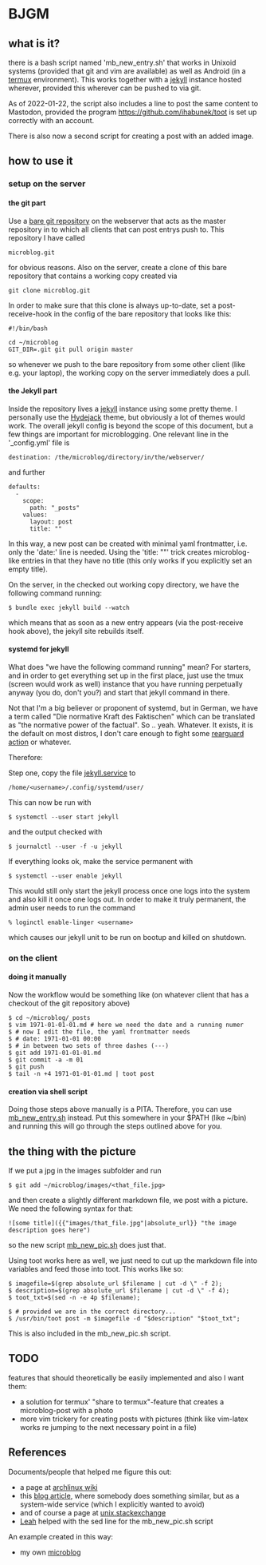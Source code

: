 # BJGM

## what is it?

there is a bash script named 'mb_new_entry.sh' that works in Unixoid systems
(provided that git and vim are available) as well as Android (in a
[termux][] environment). This works together with a [jekyll][] instance hosted
wherever, provided this wherever can be pushed to via git.

As of 2022-01-22, the script also includes a line to post the same content to
Mastodon, provided the program <https://github.com/ihabunek/toot> is set up
correctly with an account.

There is also now a second script for creating a post with an added image.


## how to use it

### setup on the server

#### the git part

Use a [bare git repository](https://git-scm.com/book/en/v2/Git-on-the-Server-Getting-Git-on-a-Server) on the webserver that acts as the master repository in to which all clients that can post entrys push to. This repository I have called  

	microblog.git

for obvious reasons. Also on the server, create a clone of this bare repository that contains a working copy created via  

	git clone microblog.git

In order to make sure that this clone is always up-to-date, set a post-receive-hook in the config of the bare repository that looks like this:  

	#!/bin/bash
	
	cd ~/microblog
	GIT_DIR=.git git pull origin master

so whenever we push to the bare repository from some other client (like e.g. your laptop), the working copy on the server immediately does a pull.
 
#### the Jekyll part

Inside the repository lives a [jekyll](https://jekyllrb.com/) instance using some pretty theme. I personally use the [Hydejack](https://qwtel.com/hydejack/) theme, but obviously a lot of themes would work. The overall jekyll config is beyond the scope of this document, but a few things are important for microblogging. One relevant line in the '_config.yml' file is  

	destination: /the/microblog/directory/in/the/webserver/

and further

	defaults:
	  - 
	    scope: 
	      path: "_posts"
	    values:
	      layout: post
	      title: ""

In this way, a new post can be created with minimal yaml frontmatter, i.e. only the 'date:' line is needed. Using the 'title: ""' trick creates microblog-like entries in that they have no title (this only works if you explicitly set an empty title).

On the server, in the checked out working copy directory, we have the following command running:  

	$ bundle exec jekyll build --watch

which means that as soon as a new entry appears (via the post-receive hook above), the jekyll site rebuilds itself.

#### systemd for jekyll

What does "we have the following command running" mean? For starters, and in order to get everything
set up in the first place, just use the tmux (screen would work as well)
instance that you have running perpetually anyway (you do, don't you?) and start that jekyll command in
there. 

Not that I'm a big believer or proponent of systemd,
but in German, we have a term called "Die normative Kraft des Faktischen"
which can be translated as "the normative power of the factual". So .. yeah.
Whatever. It exists, it is the default on most distros, I don't care enough to
fight some [rearguard action][] or whatever.

Therefore:

Step one, copy the file [jekyll.service](jekyll.service) to

	/home/<username>/.config/systemd/user/

This can now be run with

	$ systemctl --user start jekyll

and the output checked with

	$ journalctl --user -f -u jekyll

If everything looks ok, make the service permanent with

	$ systemctl --user enable jekyll

This would still only start the jekyll process once one logs into the system
and also kill it once one logs out. In order to make it truly permanent, the
admin user needs to run the command

	% loginctl enable-linger <username>

which causes our jekyll unit to be run on bootup and killed on shutdown.





### on the client

#### doing it manually

Now the workflow would be something like (on whatever client that has a checkout of the git repository above)  

	$ cd ~/microblog/_posts
	$ vim 1971-01-01-01.md # here we need the date and a running numer
	$ # now I edit the file, the yaml frontmatter needs
	$ # date: 1971-01-01 00:00
	$ # in between two sets of three dashes (---)
	$ git add 1971-01-01-01.md
	$ git commit -a -m 01
	$ git push
	$ tail -n +4 1971-01-01-01.md | toot post


#### creation via shell script

Doing those steps above manually is a PITA. Therefore, you can use [mb_new_entry.sh](mb_new_entry.sh) instead. Put this somewhere in your $PATH (like ~/bin) and running this will go through the steps outlined above for you.

## the thing with the picture

If we put a jpg in the images subfolder and run

	$ git add ~/microblog/images/<that_file.jpg>

and then create a slightly different markdown file, we post with a picture. We need the following syntax for that:

	![some title]({{"images/that_file.jpg"|absolute_url}} "the image description goes here")

so the new script [mb_new_pic.sh](mb_new_pic.sh) does just that.

Using toot works here as well, we just need to cut up the markdown file into variables and feed those into toot. This works like so:

	$ imagefile=$(grep absolute_url $filename | cut -d \" -f 2);
	$ description=$(grep absolute_url $filename | cut -d \" -f 4);
	$ toot_txt=$(sed -n -e 4p $filename);

	$ # provided we are in the correct directory...
	$ /usr/bin/toot post -m $imagefile -d "$description" "$toot_txt";

This is also included in the mb_new_pic.sh script.

## TODO

features that should theoretically be easily implemented and also I want them:

* a solution for termux' "share to termux"-feature that creates a microblog-post with a photo
* more vim trickery for creating posts with pictures (think like vim-latex works re jumping to the next necessary point in a file)


## References

Documents/people that helped me figure this out:

* a page at [archlinux wiki][]
* this [blog article][], where somebody does something similar, but as a
  system-wide service (which I explicitly wanted to avoid)
* and of course a page at [unix.stackexchange][]
* [Leah](https://github.com/leahneukirchen) helped with the sed line for the mb_new_pic.sh script

An example created in this way:

* my own [microblog](https://fnanp.in-ulm.de/microblog/)


[rearguard action]: https://devuan.org/
[termux]: https://termux.com/
[archlinux wiki]: https://wiki.archlinux.org/index.php/Systemd/User#Writing_user_units
[blog article]: https://yuan3y.com/2017/09/make-jekyll-serve-a-systemd-service/
[unix.stackexchange]: https://unix.stackexchange.com/questions/200654/executing-chdir-before-starting-systemd-service
[jekyll]: https://jekyllrb.com/
